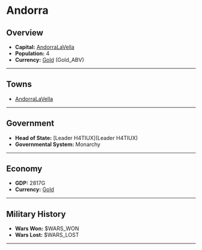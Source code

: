 # Andorra

## Overview

- **Capital:** [AndorraLaVella](AndorraLaVella)
- **Population:** 4
- **Currency:** [Gold](Gold) (Gold_ABV)

---

## Towns

- [AndorraLaVella](AndorraLaVella)

---

## Government

- **Head of State:** [Leader H4TIUX](Leader H4TIUX)
- **Governmental System:** Monarchy

---

## Economy

- **GDP:** 2817G
- **Currency:** [Gold](Gold)

---

## Military History

- **Wars Won:** $WARS_WON
- **Wars Lost:** $WARS_LOST

---

